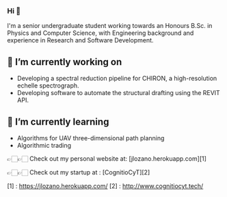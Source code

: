 ### Hi 👋

I'm a senior undergraduate student working towards an Honours B.Sc. in Physics and Computer Science, with Engineering background and experience in Research and Software Development. 


## 🔭 I’m currently working on  
- Developing a spectral reduction pipeline for CHIRON, a high-resolution echelle spectrograph.
- Developing software to automate the structural drafting using the REVIT API.

## 🌱 I’m currently learning 
- Algorithms for UAV three-dimensional path planning
- Algorithmic trading



👉🏻👉🏻 Check out my personal website at: [jlozano.herokuapp.com][1]  

👉🏻👉🏻 Check out my startup at : [CognitioCyT][2] 

[1] : https://jlozano.herokuapp.com/
[2] : http://www.cognitiocyt.tech/

